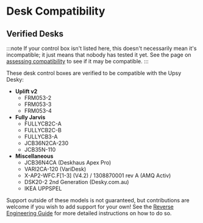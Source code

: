 # Desk Compatibility

## Verified Desks

:::note
If your control box isn't listed here, this doesn't necessarily mean it's incompatible; it just means that nobody has tested it yet. See the page on [assessing compatibility](./assessing-compatibility.mdx) to see if it may be compatible.
:::

These desk control boxes are verified to be compatible with the Upsy Desky:

- **Uplift v2**
  - FRM053-2
  - FRM053-3
  - FRM053-4
- **Fully Jarvis**
  - FULLYCB2C-A
  - FULLYCB2C-B
  - FULLYCB3-A
  - JCB36N2CA-230
  - JCB35N-110
- **Miscellaneous**
  - JCB36N4CA (Deskhaus Apex Pro)
  - VARI2CA-120 (VariDesk)
  - X-AP2-WFC.F\[1-3\] (V4.2) / 1308870001 rev A (AMQ Activ)
  - DSK20-2 2nd Generation (Desky.com.au)
  - IKEA UPPSPEL

Support outside of these models is not guaranteed, but contributions are welcome if you wish to add support for your own! See the [Reverse Engineering Guide](../../advanced/reverse-engineering/index.md) for more detailed instructions on how to do so.
